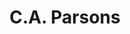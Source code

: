 ---
title: "C.A. Parsons"
address: "Unit 1A Broomhill Business Complex Broomhill Road Tallaght 24 Co. Dublin"
tel: "(01)4526211"
county: "Dublin"
category: "Golf Equipment"
type: "Content"
lat: "53.296986"
lng: "-6.364019"
---